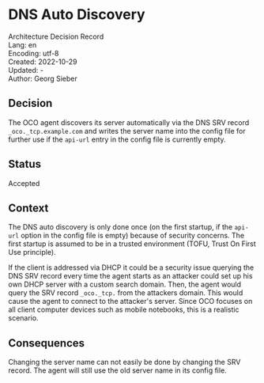 # DNS Auto Discovery
Architecture Decision Record  
Lang: en  
Encoding: utf-8  
Created: 2022-10-29  
Updated: -  
Author: Georg Sieber

## Decision
The OCO agent discovers its server automatically via the DNS SRV record `_oco._tcp.example.com` and writes the server name into the config file for further use if the `api-url` entry in the config file is currently empty.

## Status
Accepted

## Context
The DNS auto discovery is only done once (on the first startup, if the `api-url` option in the config file is empty) because of security concerns. The first startup is assumed to be in a trusted environment (TOFU, Trust On First Use principle).

If the client is addressed via DHCP it could be a security issue querying the DNS SRV record every time the agent starts as an attacker could set up his own DHCP server with a custom search domain. Then, the agent would query the SRV record `_oco._tcp.` from the attackers domain. This would cause the agent to connect to the attacker's server. Since OCO focuses on all client computer devices such as mobile notebooks, this is a realistic scenario.

## Consequences
Changing the server name can not easily be done by changing the SRV record. The agent will still use the old server name in its config file.
